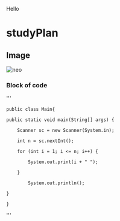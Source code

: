 Hello
# studyPlan
## Image
![neo](https://user-images.githubusercontent.com/73769876/170433282-0b2ece5f-2cc1-4bec-a4c5-7dbd3fdcf3e0.jpg)
### Block of code
'''


    public class Main{

    public static void main(String[] args) {
    
        Scanner sc = new Scanner(System.in);
        
        int n = sc.nextInt();
        
        for (int i = 1; i <= n; i++) {
        
            System.out.print(i + " ");
            
        }

            System.out.println();

    }
    
    }
 
'''
